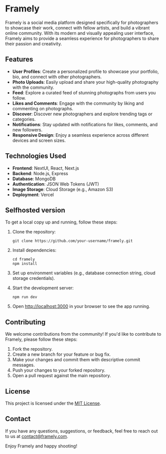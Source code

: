 # Framely

Framely is a social media platform designed specifically for photographers to showcase their work, connect with fellow artists, and build a vibrant online community. With its modern and visually appealing user interface, Framely aims to provide a seamless experience for photographers to share their passion and creativity.

## Features

- **User Profiles**: Create a personalized profile to showcase your portfolio, bio, and connect with other photographers.
- **Photo Uploads**: Easily upload and share your high-quality photography with the community.
- **Feed**: Explore a curated feed of stunning photographs from users you follow.
- **Likes and Comments**: Engage with the community by liking and commenting on photographs.
- **Discover**: Discover new photographers and explore trending tags or categories.
- **Notifications**: Stay updated with notifications for likes, comments, and new followers.
- **Responsive Design**: Enjoy a seamless experience across different devices and screen sizes.

## Technologies Used

- **Frontend**: NextUI, React, Next.js
- **Backend**: Node.js, Express
- **Database**: MongoDB
- **Authentication**: JSON Web Tokens (JWT)
- **Image Storage**: Cloud Storage (e.g., Amazon S3)
- **Deployment**: Vercel

## Selfhosted version

To get a local copy up and running, follow these steps:

1. Clone the repository:
   ```
   git clone https://github.com/your-username/framely.git
   ```

2. Install dependencies:
   ```
   cd framely
   npm install
   ```

3. Set up environment variables (e.g., database connection string, cloud storage credentials).

4. Start the development server:
   ```
   npm run dev
   ```

5. Open [http://localhost:3000](http://localhost:3000) in your browser to see the app running.

## Contributing

We welcome contributions from the community! If you'd like to contribute to Framely, please follow these steps:

1. Fork the repository.
2. Create a new branch for your feature or bug fix.
3. Make your changes and commit them with descriptive commit messages.
4. Push your changes to your forked repository.
5. Open a pull request against the main repository.

## License

This project is licensed under the [MIT License](LICENSE).

## Contact

If you have any questions, suggestions, or feedback, feel free to reach out to us at [contact@framely.com](mailto:contact@framely.com).

Enjoy Framely and happy shooting!